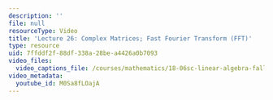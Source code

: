 ```yaml
---
description: ''
file: null
resourceType: Video
title: 'Lecture 26: Complex Matrices; Fast Fourier Transform (FFT)'
type: resource
uid: 7ffddf2f-88df-338a-28be-a4426a0b7093
video_files:
  video_captions_file: /courses/mathematics/18-06sc-linear-algebra-fall-2011/positive-definite-matrices-and-applications/complex-matrices-fast-fourier-transform-fft/lecture-26-complex-matrices-fast-fourier-transform-fft/M0Sa8fLOajA.vtt
video_metadata:
  youtube_id: M0Sa8fLOajA
---
```

